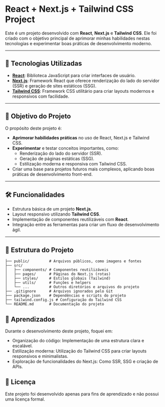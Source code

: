 # React + Next.js + Tailwind CSS Project

Este é um projeto desenvolvido com **React**, **Next.js** e **Tailwind CSS**. Ele foi criado com o objetivo principal de aprimorar minhas habilidades nestas tecnologias e experimentar boas práticas de desenvolvimento moderno.

---

## 🚀 Tecnologias Utilizadas

- **[React](https://react.dev/)**: Biblioteca JavaScript para criar interfaces de usuário.
- **[Next.js](https://nextjs.org/)**: Framework React que oferece renderização do lado do servidor (SSR) e geração de sites estáticos (SSG).
- **[Tailwind CSS](https://tailwindcss.com/)**: Framework CSS utilitário para criar layouts modernos e responsivos com facilidade.

---

## 🎯 Objetivo do Projeto

O propósito deste projeto é:

- **Aprimorar habilidades práticas** no uso de React, Next.js e Tailwind CSS.
- **Experimentar** e testar conceitos importantes, como:
  - Renderização do lado do servidor (SSR).
  - Geração de páginas estáticas (SSG).
  - Estilização moderna e responsiva com Tailwind CSS.
- Criar uma base para projetos futuros mais complexos, aplicando boas práticas de desenvolvimento front-end.

---

## 🛠️ Funcionalidades

- Estrutura básica de um projeto **Next.js**.
- Layout responsivo utilizando **Tailwind CSS**.
- Implementação de componentes reutilizáveis com **React**.
- Integração entre as ferramentas para criar um fluxo de desenvolvimento ágil.

---

## 📂 Estrutura do Projeto

```plaintext
├── public/         # Arquivos públicos, como imagens e fontes
├── src/
│   ├── components/ # Componentes reutilizáveis
│   ├── pages/      # Páginas do Next.js (rotas)
│   ├── styles/     # Estilos globais (Tailwind)
│   ├── utils/      # Funções e helpers
│   └── ...         # Outros diretórios e arquivos do projeto
├── .gitignore      # Arquivos ignorados pelo Git
├── package.json    # Dependências e scripts do projeto
├── tailwind.config.js # Configuração do Tailwind CSS
└── README.md       # Documentação do projeto
```

## 🤔 Aprendizados
<p>Durante o desenvolvimento deste projeto, foquei em:</p>
<ul>
  <li>Organização do código: Implementação de uma estrutura clara e escalável.</li>
  <li>Estilização moderna: Utilização do Tailwind CSS para criar layouts responsivos e minimalistas.</li>
  <li>Exploração de funcionalidades do Next.js: Como SSR, SSG e criação de APIs.</li>
</ul>

## 📜 Licença
<p>Este projeto foi desenvolvido apenas para fins de aprendizado e não possui uma licença formal.</p>





















